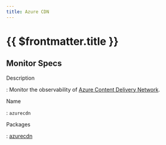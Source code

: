 ```yaml
---
title: Azure CDN
---
```


# {{ $frontmatter.title }}

## Monitor Specs

Description

: Monitor the observability of [Azure Content Delivery Network](https://azure.microsoft.com/products/cdn/).

Name

: `azurecdn`

Packages

: [azurecdn](azurecdn_azurecdn.md)


<!--@include: /parts/_1.md-->


<!--@include: /parts/_2.md-->